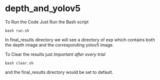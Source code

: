 # depth_and_yolov5


To Run the Code Just Run the Bash script 

```
bash run.sh
```

In final_results directory we will see a directory of exp which contains both the depth image and the corresponding yolov5 image.

To Clear the results just *Important after every trial*
```
bash clear.sh
``` 
and the final_results directory would be set to default.

